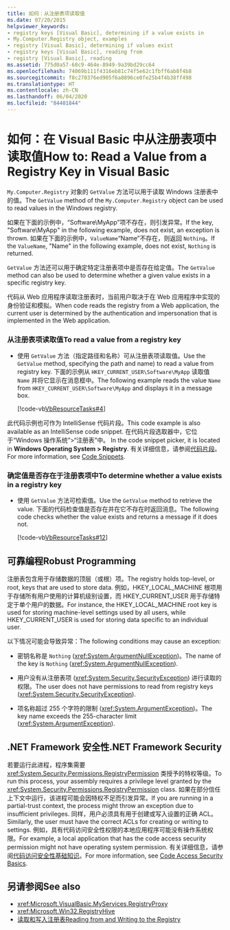 ```yaml
---
title: 如何：从注册表项读取值
ms.date: 07/20/2015
helpviewer_keywords:
- registry keys [Visual Basic], determining if a value exists in
- My.Computer.Registry object, examples
- registry [Visual Basic], determining if values exist
- registry keys [Visual Basic], reading from
- registry [Visual Basic], reading
ms.assetid: 775d0a57-68c9-464e-8949-9a39bd29cc64
ms.openlocfilehash: 74069b111f4316eb81c74f5e62c1fbff6ab8f4b8
ms.sourcegitcommit: f8c270376ed905f6a8896ce0fe25b4f4b38ff498
ms.translationtype: HT
ms.contentlocale: zh-CN
ms.lasthandoff: 06/04/2020
ms.locfileid: "84401844"
---
```

# <a name="how-to-read-a-value-from-a-registry-key-in-visual-basic"></a><span data-ttu-id="f9b0a-102">如何：在 Visual Basic 中从注册表项中读取值</span><span class="sxs-lookup"><span data-stu-id="f9b0a-102">How to: Read a Value from a Registry Key in Visual Basic</span></span>

<span data-ttu-id="f9b0a-103">`My.Computer.Registry` 对象的 `GetValue` 方法可以用于读取 Windows 注册表中的值。</span><span class="sxs-lookup"><span data-stu-id="f9b0a-103">The `GetValue` method of the `My.Computer.Registry` object can be used to read values in the Windows registry.</span></span>  
  
 <span data-ttu-id="f9b0a-104">如果在下面的示例中，“Software\MyApp”项不存在，则引发异常。</span><span class="sxs-lookup"><span data-stu-id="f9b0a-104">If the key, "Software\MyApp" in the following example, does not exist, an exception is thrown.</span></span> <span data-ttu-id="f9b0a-105">如果在下面的示例中，`ValueName`“Name”不存在，则返回 `Nothing`。</span><span class="sxs-lookup"><span data-stu-id="f9b0a-105">If the `ValueName`,  "Name" in the following example, does not exist, `Nothing` is returned.</span></span>  
  
 <span data-ttu-id="f9b0a-106">`GetValue` 方法还可以用于确定特定注册表项中是否存在给定值。</span><span class="sxs-lookup"><span data-stu-id="f9b0a-106">The `GetValue` method can also be used to determine whether a given value exists in a specific registry key.</span></span>  
  
 <span data-ttu-id="f9b0a-107">代码从 Web 应用程序读取注册表时，当前用户取决于在 Web 应用程序中实现的身份验证和模拟。</span><span class="sxs-lookup"><span data-stu-id="f9b0a-107">When code reads the registry from a Web application, the current user is determined by the authentication and impersonation that is implemented in the Web application.</span></span>  
  
### <a name="to-read-a-value-from-a-registry-key"></a><span data-ttu-id="f9b0a-108">从注册表项读取值</span><span class="sxs-lookup"><span data-stu-id="f9b0a-108">To read a value from a registry key</span></span>  
  
- <span data-ttu-id="f9b0a-109">使用 `GetValue` 方法（指定路径和名称）可从注册表项读取值。</span><span class="sxs-lookup"><span data-stu-id="f9b0a-109">Use the `GetValue` method, specifying the path and name) to read a value from registry key.</span></span> <span data-ttu-id="f9b0a-110">下面的示例从 `HKEY_CURRENT_USER\Software\MyApp` 读取值 `Name` 并将它显示在消息框中。</span><span class="sxs-lookup"><span data-stu-id="f9b0a-110">The following example reads the value `Name` from `HKEY_CURRENT_USER\Software\MyApp` and displays it in a message box.</span></span>  
  
     [!code-vb[VbResourceTasks#4](~/samples/snippets/visualbasic/VS_Snippets_VBCSharp/VbResourceTasks/VB/Class1.vb#4)]  
  
 <span data-ttu-id="f9b0a-111">此代码示例也可作为 IntelliSense 代码片段。</span><span class="sxs-lookup"><span data-stu-id="f9b0a-111">This code example is also available as an IntelliSense code snippet.</span></span> <span data-ttu-id="f9b0a-112">在代码片段选取器中，它位于“Windows 操作系统”>“注册表”中。 </span><span class="sxs-lookup"><span data-stu-id="f9b0a-112">In the code snippet picker, it is located in **Windows Operating System > Registry**.</span></span> <span data-ttu-id="f9b0a-113">有关详细信息，请参阅[代码片段](/visualstudio/ide/code-snippets)。</span><span class="sxs-lookup"><span data-stu-id="f9b0a-113">For more information, see [Code Snippets](/visualstudio/ide/code-snippets).</span></span>  
  
### <a name="to-determine-whether-a-value-exists-in-a-registry-key"></a><span data-ttu-id="f9b0a-114">确定值是否存在于注册表项中</span><span class="sxs-lookup"><span data-stu-id="f9b0a-114">To determine whether a value exists in a registry key</span></span>  
  
- <span data-ttu-id="f9b0a-115">使用 `GetValue` 方法可检索值。</span><span class="sxs-lookup"><span data-stu-id="f9b0a-115">Use the `GetValue` method to retrieve the value.</span></span> <span data-ttu-id="f9b0a-116">下面的代码检查值是否存在并在它不存在时返回消息。</span><span class="sxs-lookup"><span data-stu-id="f9b0a-116">The following code checks whether the value exists and returns a message if it does not.</span></span>  
  
     [!code-vb[VbResourceTasks#12](~/samples/snippets/visualbasic/VS_Snippets_VBCSharp/VbResourceTasks/VB/Class1.vb#12)]  
  
## <a name="robust-programming"></a><span data-ttu-id="f9b0a-117">可靠编程</span><span class="sxs-lookup"><span data-stu-id="f9b0a-117">Robust Programming</span></span>  

 <span data-ttu-id="f9b0a-118">注册表包含用于存储数据的顶层（或根）项。</span><span class="sxs-lookup"><span data-stu-id="f9b0a-118">The registry holds top-level, or root, keys that are used to store data.</span></span> <span data-ttu-id="f9b0a-119">例如，HKEY_LOCAL_MACHINE 根项用于存储所有用户使用的计算机级别设置，而 HKEY_CURRENT_USER 用于存储特定于单个用户的数据。</span><span class="sxs-lookup"><span data-stu-id="f9b0a-119">For instance, the HKEY_LOCAL_MACHINE root key is used for storing machine-level settings used by all users, while HKEY_CURRENT_USER is used for storing data specific to an individual user.</span></span>  
  
 <span data-ttu-id="f9b0a-120">以下情况可能会导致异常：</span><span class="sxs-lookup"><span data-stu-id="f9b0a-120">The following conditions may cause an exception:</span></span>  
  
- <span data-ttu-id="f9b0a-121">密钥名称是 `Nothing` (<xref:System.ArgumentNullException>)。</span><span class="sxs-lookup"><span data-stu-id="f9b0a-121">The name of the key is `Nothing` (<xref:System.ArgumentNullException>).</span></span>  
  
- <span data-ttu-id="f9b0a-122">用户没有从注册表项 (<xref:System.Security.SecurityException>) 进行读取的权限。</span><span class="sxs-lookup"><span data-stu-id="f9b0a-122">The user does not have permissions to read from registry keys (<xref:System.Security.SecurityException>).</span></span>  
  
- <span data-ttu-id="f9b0a-123">项名称超过 255 个字符的限制 (<xref:System.ArgumentException>)。</span><span class="sxs-lookup"><span data-stu-id="f9b0a-123">The key name exceeds the 255-character limit (<xref:System.ArgumentException>).</span></span>  
  
## <a name="net-framework-security"></a><span data-ttu-id="f9b0a-124">.NET Framework 安全性</span><span class="sxs-lookup"><span data-stu-id="f9b0a-124">.NET Framework Security</span></span>  

 <span data-ttu-id="f9b0a-125">若要运行此进程，程序集需要 <xref:System.Security.Permissions.RegistryPermission> 类授予的特权等级。</span><span class="sxs-lookup"><span data-stu-id="f9b0a-125">To run this process, your assembly requires a privilege level granted by the <xref:System.Security.Permissions.RegistryPermission> class.</span></span> <span data-ttu-id="f9b0a-126">如果在部分信任上下文中运行，该进程可能会因特权不足而引发异常。</span><span class="sxs-lookup"><span data-stu-id="f9b0a-126">If you are running in a partial-trust context, the process might throw an exception due to insufficient privileges.</span></span> <span data-ttu-id="f9b0a-127">同样，用户必须具有用于创建或写入设置的正确 ACL。</span><span class="sxs-lookup"><span data-stu-id="f9b0a-127">Similarly, the user must have the correct ACLs for creating or writing to settings.</span></span> <span data-ttu-id="f9b0a-128">例如，具有代码访问安全性权限的本地应用程序可能没有操作系统权限。</span><span class="sxs-lookup"><span data-stu-id="f9b0a-128">For example, a local application that has the code access security permission might not have operating system permission.</span></span> <span data-ttu-id="f9b0a-129">有关详细信息，请参阅[代码访问安全性基础知识](../../../../framework/misc/code-access-security-basics.md)。</span><span class="sxs-lookup"><span data-stu-id="f9b0a-129">For more information, see [Code Access Security Basics](../../../../framework/misc/code-access-security-basics.md).</span></span>  
  
## <a name="see-also"></a><span data-ttu-id="f9b0a-130">另请参阅</span><span class="sxs-lookup"><span data-stu-id="f9b0a-130">See also</span></span>

- <xref:Microsoft.VisualBasic.MyServices.RegistryProxy>
- <xref:Microsoft.Win32.RegistryHive>
- [<span data-ttu-id="f9b0a-131">读取和写入注册表</span><span class="sxs-lookup"><span data-stu-id="f9b0a-131">Reading from and Writing to the Registry</span></span>](reading-from-and-writing-to-the-registry.md)

